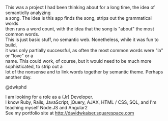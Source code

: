 This was a project I had been thinking about for a long time, the idea of semanticlly analyzing  
a song. The idea is this app finds the song, strips out the grammatical words  
then runs a word count, with the idea that the song is "about" the most common words.  
This is just basic stuff, no semantic web. Nonetheless, while it was fun to build,   
it was only partially successful, as often the most common words were "la" or "love" or a  
name. This could work, of course, but it would need to be much more sophisticated, to strip out a   
lot of the nonsense and to link words together by semantic theme. Perhaps another day.   

@dwkphd

I am looking for a role as a (Jr) Developer.   
I know Ruby, Rails, JavaScript, jQuery, AJAX, HTML / CSS, SQL, and I'm teaching myself Node.JS and Angular2  
See my portfolio site at http://davidwkaiser.squarespace.com
